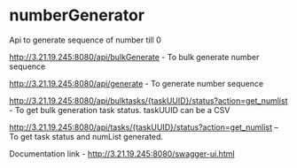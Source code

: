 # numberGenerator
Api to generate sequence of number till 0

http://3.21.19.245:8080/api/bulkGenerate - To bulk generate number sequence

http://3.21.19.245:8080/api/generate - To generate number sequence

http://3.21.19.245:8080/api/bulktasks/{taskUUID}/status?action=get_numlist - To get bulk generation task status. taskUUID can be a CSV

http://3.21.19.245:8080/api/tasks/{taskUUID}/status?action=get_numlist – To get task status and numList generated.

Documentation link - http://3.21.19.245:8080/swagger-ui.html
